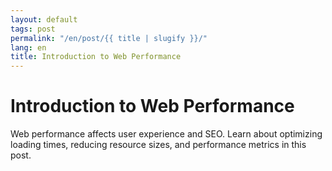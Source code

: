 ```yaml
---
layout: default
tags: post
permalink: "/en/post/{{ title | slugify }}/"
lang: en
title: Introduction to Web Performance
---
```


# Introduction to Web Performance

Web performance affects user experience and SEO. Learn about optimizing loading times, reducing resource sizes, and performance metrics in this post.
